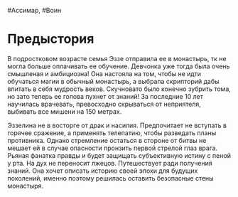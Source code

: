 #Ассимар, #Воин

# Предыстория
 В подростковом возрасте семья Эззе отправила ее в монастырь, тк не могла больше оплачивать ее обучение. Девчонка уже тогда была очень смышленая и амбициозна! Она настояла на том, чтобы не идти обучаться магии в обычный монастырь, а выбрала скрипторий дабы впитать в себя мудрость веков. Скучновато было конечно зубрить тома, но зато теперь ее голова пухнет от знаний! За последние 10 лет научилась врачевать, превосходно скрываться от неприятеля, выбивать все мишени на 150 метрах.

Эззелина не в восторге от драк и насилия. Предпочитает не вступать в горячее сражение, а применять телепатию, чтобы разведать планы противника. Однако стремление остаться в стороне от битвы не мешает ей в случае опасности пронзить первой стрелой глаз врага. 
Рьяная фанатка правды и будет защищать субъективную истину с пеной у рта. На дух не переносит лжецов. Путешествует ради получения знаний. Она хочет описать историю своей эпохи для будущих поколений, именно поэтому решилась оставить безопасные стены монастыря.